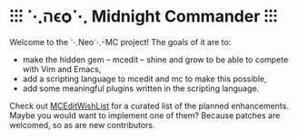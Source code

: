 # ⁝⁝⁝ ⋱הϵѻ⋱ Midnight Commander ⁝⁝⁝

Welcome to the ⋱Neo⋱-MC project! The goals of it are to:

- make the hidden gem – mcedit – shine and grow to be able to compete with Vim and Emacs,
- add a scripting language to mcedit and mc to make this possible,
- add some meaningful plugins written in the scripting language.

Check out [MCEditWishList](https://github.com/neo-mc/neo-mc/wiki/MCEditWishList) for a curated list
of the planned enhancements. Maybe you would want to implement one of them? Because patches are
welcomed, so as are new contributors.


